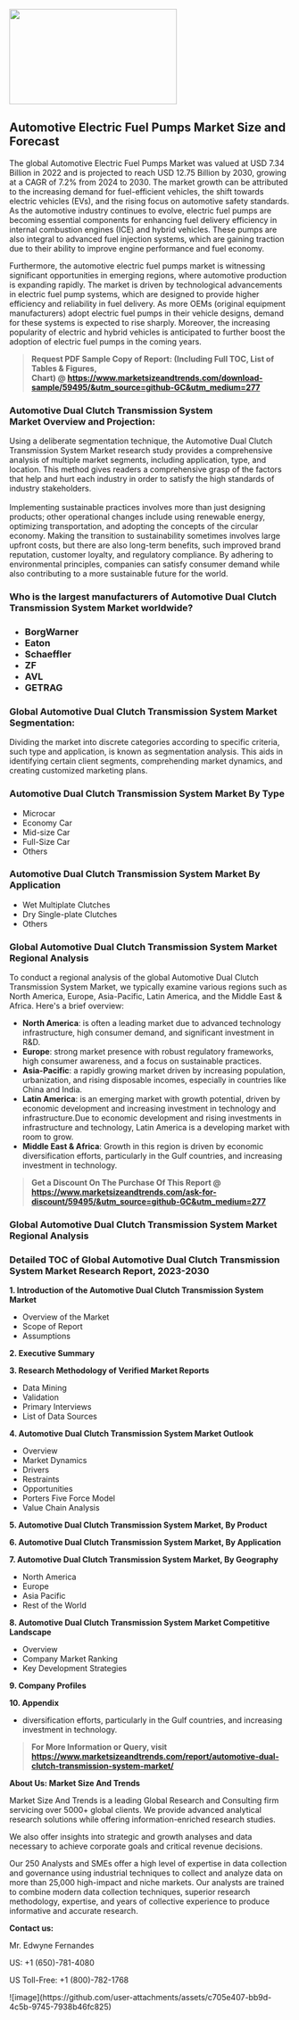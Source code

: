 <p><img class="alignnone size-medium wp-image-20088" src="https://ffe5etoiles.com/wp-content/uploads/2024/12/MST1-300x171.png" alt="" width="300" height="171" /></p><h2>Automotive Electric Fuel Pumps Market Size and Forecast</h2><p>The global Automotive Electric Fuel Pumps Market was valued at USD 7.34 Billion in 2022 and is projected to reach USD 12.75 Billion by 2030, growing at a CAGR of 7.2% from 2024 to 2030. The market growth can be attributed to the increasing demand for fuel-efficient vehicles, the shift towards electric vehicles (EVs), and the rising focus on automotive safety standards. As the automotive industry continues to evolve, electric fuel pumps are becoming essential components for enhancing fuel delivery efficiency in internal combustion engines (ICE) and hybrid vehicles. These pumps are also integral to advanced fuel injection systems, which are gaining traction due to their ability to improve engine performance and fuel economy.</p><p>Furthermore, the automotive electric fuel pumps market is witnessing significant opportunities in emerging regions, where automotive production is expanding rapidly. The market is driven by technological advancements in electric fuel pump systems, which are designed to provide higher efficiency and reliability in fuel delivery. As more OEMs (original equipment manufacturers) adopt electric fuel pumps in their vehicle designs, demand for these systems is expected to rise sharply. Moreover, the increasing popularity of electric and hybrid vehicles is anticipated to further boost the adoption of electric fuel pumps in the coming years.</p></p><blockquote id="" class=""><strong>Request PDF Sample Copy of Report: (Including Full TOC, List of Tables &amp; Figures, Chart)&nbsp;@&nbsp;<strong><a href="https://www.marketsizeandtrends.com/download-sample/59495/&utm_source=github-GC&utm_medium=277" target="_blank">https://www.marketsizeandtrends.com/download-sample/59495/&utm_source=github-GC&utm_medium=277</a></strong></strong></blockquote><h3 id="" class="">Automotive Dual Clutch Transmission System Market&nbsp;Overview and Projection:</h3><p id="" class="">Using a deliberate segmentation technique, the Automotive Dual Clutch Transmission System Market research study provides a comprehensive analysis of multiple market segments, including application, type, and location. This method gives readers a comprehensive grasp of the factors that help and hurt each industry in order to satisfy the high standards of industry stakeholders. <br /> <br />Implementing sustainable practices involves more than just designing products; other operational changes include using renewable energy, optimizing transportation, and adopting the concepts of the circular economy. Making the transition to sustainability sometimes involves large upfront costs, but there are also long-term benefits, such improved brand reputation, customer loyalty, and regulatory compliance. By adhering to environmental principles, companies can satisfy consumer demand while also contributing to a more sustainable future for the world.</p><h3 id="" class="">Who is the largest manufacturers of&nbsp;Automotive Dual Clutch Transmission System Market worldwide?</h3><h3 class=""><p><ul><li>BorgWarner </li><li> Eaton </li><li> Schaeffler </li><li> ZF </li><li> AVL </li><li> GETRAG</li></ul></p></h3><h3 id="" class="">Global&nbsp;Automotive Dual Clutch Transmission System Market Segmentation:</h3><p id="" class="">Dividing the market into discrete categories according to specific criteria, such type and application, is known as segmentation analysis. This aids in identifying certain client segments, comprehending market dynamics, and creating customized marketing plans.</p><h3 id="" class="">Automotive Dual Clutch Transmission System Market&nbsp;By Type</h3><p><p><ul><li>Microcar </li><li> Economy Car </li><li> Mid-size Car </li><li> Full-Size Car </li><li> Others</p></li></ul></p></p><h3 id="" class="">Automotive Dual Clutch Transmission System Market&nbsp;By Application</h3><p class=""><p><ul><li>Wet Multiplate Clutches </li><li> Dry Single-plate Clutches </li><li> Others</li></ul></p></p><h3 id="" class="">Global Automotive Dual Clutch Transmission System Market Regional Analysis</h3><p id="" class="">To conduct a regional analysis of the global Automotive Dual Clutch Transmission System Market, we typically examine various regions such as North America, Europe, Asia-Pacific, Latin America, and the Middle East &amp; Africa. Here's a brief overview:</p><ul><li><strong>North America</strong>: is often a leading market due to advanced technology infrastructure, high consumer demand, and significant investment in R&amp;D.</li><li><strong>Europe</strong>: strong market presence with robust regulatory frameworks, high consumer awareness, and a focus on sustainable practices.</li><li><strong>Asia-Pacific</strong>: a rapidly growing market driven by increasing population, urbanization, and rising disposable incomes, especially in countries like China and India.</li><li><strong>Latin America</strong>: is an emerging market with growth potential, driven by economic development and increasing investment in technology and infrastructure.Due to economic development and rising investments in infrastructure and technology, Latin America is a developing market with room to grow.</li><li><strong>Middle East &amp; Africa</strong>: Growth in this region is driven by economic diversification efforts, particularly in the Gulf countries, and increasing investment in technology.</li></ul><blockquote id="" class=""><strong>Get a Discount On The Purchase Of This Report @ <strong><a href="https://www.marketsizeandtrends.com/ask-for-discount/59495/&utm_source=github-GC&utm_medium=277" target="_blank">https://www.marketsizeandtrends.com/ask-for-discount/59495/&utm_source=github-GC&utm_medium=277</a></strong></strong></blockquote><h3 id="" class="">Global Automotive Dual Clutch Transmission System Market Regional Analysis</h3><h3 id="" class="">Detailed TOC of Global Automotive Dual Clutch Transmission System Market Research Report, 2023-2030</h3><p id="" class=""><strong>1. Introduction of the Automotive Dual Clutch Transmission System Market</strong></p><ul><li>Overview of the Market</li><li>Scope of Report</li><li>Assumptions</li></ul><p id="" class=""><strong>2. Executive Summary</strong></p><p id="" class=""><strong>3. Research Methodology of Verified Market Reports</strong></p><ul><li>Data Mining</li><li>Validation</li><li>Primary Interviews</li><li>List of Data Sources</li></ul><p id="" class=""><strong>4. Automotive Dual Clutch Transmission System Market Outlook</strong></p><ul><li>Overview</li><li>Market Dynamics</li><li>Drivers</li><li>Restraints</li><li>Opportunities</li><li>Porters Five Force Model</li><li>Value Chain Analysis</li></ul><p id="" class=""><strong>5. Automotive Dual Clutch Transmission System Market, By Product</strong></p><p id="" class=""><strong>6. Automotive Dual Clutch Transmission System Market, By Application</strong></p><p id="" class=""><strong>7. Automotive Dual Clutch Transmission System Market, By Geography</strong></p><ul><li>North America</li><li>Europe</li><li>Asia Pacific</li><li>Rest of the World</li></ul><p id="" class=""><strong>8. Automotive Dual Clutch Transmission System Market Competitive Landscape</strong></p><ul><li>Overview</li><li>Company Market Ranking</li><li>Key Development Strategies</li></ul><p id="" class=""><strong>9. Company Profiles</strong></p><p id="" class=""><strong>10. Appendix</strong></p><ul><li>diversification efforts, particularly in the Gulf countries, and increasing investment in technology.</li></ul><blockquote id="" class=""><strong>For More Information or Query, visit <strong><strong><a href="https://www.marketsizeandtrends.com/report/automotive-dual-clutch-transmission-system-market/" target="_blank">https://www.marketsizeandtrends.com/report/automotive-dual-clutch-transmission-system-market/</a></strong></strong></strong></blockquote><p id="" class=""><strong>About Us: Market Size And Trends</strong></p><p id="" class="">Market Size And Trends is a leading Global Research and Consulting firm servicing over 5000+ global clients. We provide advanced analytical research solutions while offering information-enriched research studies.</p><p id="" class="">We also offer insights into strategic and growth analyses and data necessary to achieve corporate goals and critical revenue decisions.</p><p id="" class="">Our 250 Analysts and SMEs offer a high level of expertise in data collection and governance using industrial techniques to collect and analyze data on more than 25,000 high-impact and niche markets. Our analysts are trained to combine modern data collection techniques, superior research methodology, expertise, and years of collective experience to produce informative and accurate research.</p><p id="" class=""><strong>Contact us:</strong></p><p id="" class="">Mr. Edwyne Fernandes</p><p id="" class="">US: +1 (650)-781-4080</p><p id="" class="">US Toll-Free: +1 (800)-782-1768</p>
![image](https://github.com/user-attachments/assets/c705e407-bb9d-4c5b-9745-7938b46fc825)
